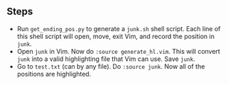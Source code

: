 ## Steps

- Run `get_ending_pos.py` to generate a `junk.sh` shell script. Each line of
  this shell script will open, move, exit Vim, and record the position in
  `junk`.
- Open `junk` in Vim. Now do `:source generate_hl.vim`. This will convert
  `junk` into a valid highlighting file that Vim can use. Save `junk`.
- Go to `test.txt` (can by any file). Do `:source junk`. Now all of the
  positions are highlighted.
